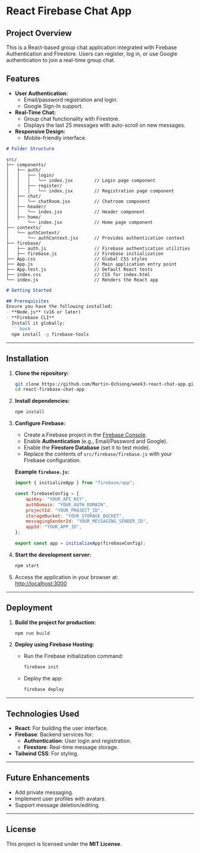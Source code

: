 # React Firebase Chat App

## Project Overview
This is a React-based group chat application integrated with Firebase Authentication and Firestore. Users can register, log in, or use Google authentication to join a real-time group chat.

## Features
- **User Authentication:**
  - Email/password registration and login.
  - Google Sign-In support.
- **Real-Time Chat:**
  - Group chat functionality with Firestore.
  - Displays the last 25 messages with auto-scroll on new messages.
- **Responsive Design:**
  - Mobile-friendly interface.

```markdown
# Folder Structure

```
```
src/
├── components/
│   ├── auth/
│   │   ├── login/
│   │   │   └── index.jsx        // Login page component
│   │   ├── register/
│   │   │   └── index.jsx        // Registration page component
│   ├── chat/
│   │   └── chatRoom.jsx         // Chatroom component
│   ├── header/
│   │   └── index.jsx            // Header component
│   ├── home/
│       └── index.jsx            // Home page component
├── contexts/
│   └── authContext/
│       └── authContext.jsx      // Provides authentication context
├── firebase/
│   ├── auth.js                  // Firebase authentication utilities
│   ├── firebase.js              // Firebase initialization
├── App.css                      // Global CSS styles
├── App.js                       // Main application entry point
├── App.test.js                  // Default React tests
├── index.css                    // CSS for index.html
└── index.js                     // Renders the React app

```


```markdown
# Getting Started

## Prerequisites
Ensure you have the following installed:
- **Node.js** (v16 or later)
- **Firebase CLI**  
  Install it globally:  
  ```bash
  npm install -g firebase-tools
  ```

---

## Installation

1. **Clone the repository:**
   ```bash
   git clone https://github.com/Martin-Ochieng/week3-react-chat-app.git
   cd react-firebase-chat-app
   ```

2. **Install dependencies:**
   ```bash
   npm install
   ```

3. **Configure Firebase:**
   - Create a Firebase project in the [Firebase Console](https://console.firebase.google.com/).
   - Enable **Authentication** (e.g., Email/Password and Google).
   - Enable the **Firestore Database** (set it to test mode).
   - Replace the contents of `src/firebase/firebase.js` with your Firebase configuration.

   **Example `firebase.js`:**
   ```javascript
   import { initializeApp } from "firebase/app";

   const firebaseConfig = {
       apiKey: "YOUR_API_KEY",
       authDomain: "YOUR_AUTH_DOMAIN",
       projectId: "YOUR_PROJECT_ID",
       storageBucket: "YOUR_STORAGE_BUCKET",
       messagingSenderId: "YOUR_MESSAGING_SENDER_ID",
       appId: "YOUR_APP_ID",
   };

   export const app = initializeApp(firebaseConfig);
   ```

4. **Start the development server:**
   ```bash
   npm start
   ```

5. Access the application in your browser at:  
   [http://localhost:3000](http://localhost:3000)

---

## Deployment

1. **Build the project for production:**
   ```bash
   npm run build
   ```

2. **Deploy using Firebase Hosting:**
   - Run the Firebase initialization command:  
     ```bash
     firebase init
     ```
   - Deploy the app:  
     ```bash
     firebase deploy
     ```

---

## Technologies Used
- **React**: For building the user interface.
- **Firebase**: Backend services for:
  - **Authentication**: User login and registration.
  - **Firestore**: Real-time message storage.
- **Tailwind CSS**: For styling.

---

## Future Enhancements
- Add private messaging.
- Implement user profiles with avatars.
- Support message deletion/editing.

---

## License
This project is licensed under the **MIT License**.
```
